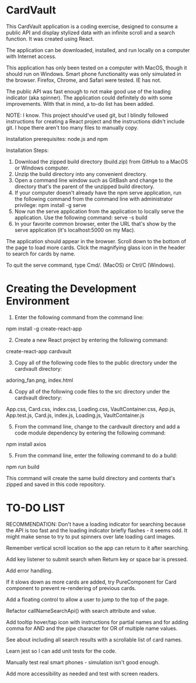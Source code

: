 # CardVault

This CardVault application is a coding exercise, designed to consume a public API and display stylized data with an infinite scroll and a search function. It was created using React.

The application can be downloaded, installed, and run locally on a computer with Internet access.

This application has only been tested on a computer with MacOS, though it should run on Windows. Smart phone functionality was only simulated in the browser. Firefox, Chrome, and Safari were tested. IE has not.

The public API was fast enough to not make good use of the loading indicator (aka spinner). The application could definitely do with some improvements. With that in mind, a to-do list has been added.

NOTE: I know. This project should've used git, but I blindly followed instructions for creating a React project and the instructions didn't include git. I hope there aren't too many files to manually copy.

Installation prerequisites: node.js and npm

Installation Steps:

1. Download the zipped build directory (build.zip) from GitHub to a MacOS or Windows computer.
2. Unzip the build directory into any convenient directory.
3. Open a command line window such as GitBash and change to the directory that's the parent of the unzipped build directory.
4. If your computer doesn't already have the npm serve application, run the following command from the command line with administrator privilege:
   npm install -g serve
5. Now run the serve application from the application to locally serve the application. Use the following command:
   serve -s build
6. In your favorite common browser, enter the URL that's show by the serve application (it's localhost:5000 on my Mac).

The application should appear in the browser. Scroll down to the bottom of the page to load more cards. Click the magnifying glass icon in the header to search for cards by name.

To quit the serve command, type Cmd/. (MacOS) or Ctrl/C (Windows).

# Creating the Development Environment

1. Enter the following command from the command line:

npm install -g create-react-app

2. Create a new React project by entering the following command:

create-react-app cardvault

3. Copy all of the following code files to the public directory under the cardvault directory:

adoring_fan.png, index.html

4. Copy all of the following code files to the src directory under the cardvault directory:

App.css, Card.css, index.css, Loading.css, VaultContainer.css, App.js, App.test.js, Card.js, index.js, Loading.js, VaultContainer.js

5. From the command line, change to the cardvault directory and add a code module dependency by entering the following command:

npm install axios

5. From the command line, enter the following command to do a build:

npm run build

This command will create the same build directory and contents that's zipped and saved in this code repository.

# TO-DO LIST

RECOMMENDATION: Don't have a loading indicator for searching because the API is too fast and the loading indicator briefly flashes - it seems odd.
It might make sense to try to put spinners over late loading card images.

Remember vertical scroll location so the app can return to it after searching.

Add key listener to submit search when Return key or space bar is pressed.

Add error handling.

If it slows down as more cards are added, try PureComponent for Card component to prevent re-rendering of previous cards.

Add a floating control to allow a user to jump to the top of the page.

Refactor callNameSearchApi() with search attribute and value.

Add tooltip hover/tap icon with instructions for partial names and for adding comma for AND and the pipe character for OR of multiple name values.

See about including all search results with a scrollable list of card names.

Learn jest so I can add unit tests for the code.

Manually test real smart phones - simulation isn't good enough.

Add more accessibility as needed and test with screen readers.
